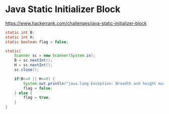 # Java Static Initializer Block

https://www.hackerrank.com/challenges/java-static-initializer-block

```java
static int B;
static int H;
static boolean flag = false;

static{
    Scanner sc = new Scanner(System.in);
    B = sc.nextInt();
    H = sc.nextInt();
    sc.close();

    if(B<=0 || H<=0) {
        System.out.println("java.lang.Exception: Breadth and height must be positive");
        flag = false;
    } else {
        flag = true;
    }
}
```